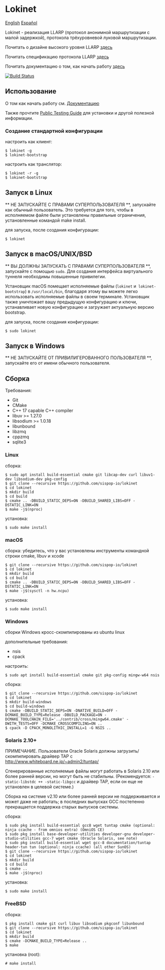 # Lokinet

[English](readme.md) [Español](readme_es.md)

Lokinet - реализация LLARP (протокол анонимной маршрутизации с малой задержкой), протокола трёхуровневой луковой маршрутизации.

Почитать о дизайне высокого уровня LLARP [здесь](docs/high-level.txt)

Почитать спецификацию протокола LLARP [здесь](docs/proto_v0.txt)

Почитать документацию о том, как начать работу [здесь](https://sispop-io.github.io/loki-docs/Lokinet/LokinetOverview/)

[![Build Status](https://drone.lokinet.dev/api/badges/sispop-io/lokinet/status.svg?ref=refs/heads/master)](https://drone.lokinet.dev/sispop-io/lokinet)

## Использование

О том как начать работу см. [Документацию](https://sispop-io.github.io/loki-docs/Lokinet/LokinetOverview/)

Также прочтите [Public Testing Guide](https://lokidocs.com/Lokinet/Guides/PublicTestingGuide/#1-lokinet-installation) для установки и другой полезной информации.

### Создание стандартной конфигурации

настроить как клиент:

    $ lokinet -g
    $ lokinet-bootstrap

настроить как транслятор:

    $ lokinet -r -g
    $ lokinet-bootstrap


## Запуск в Linux

** НЕ ЗАПУСКАЙТЕ С ПРАВАМИ СУПЕРПОЛЬЗОВАТЕЛЯ **, запускайте как обычный пользователь. Это требуется для того, чтобы в исполняемом файле были установлены правильные ограничения, установленные командой make install.

для запуска, после создания конфигурации:

    $ lokinet

## Запуск в macOS/UNIX/BSD

** ВЫ ДОЛЖНЫ ЗАПУСКАТЬ С ПРАВАМИ СУПЕРПОЛЬЗОВАТЕЛЯ **, запускайте с помощью `sudo`. Для создания интерфейса виртуального туннеля необходимы повышенные привилегии.

Установщик macOS помещает исполняемые файлы (`lokinet` и` lokinet-bootstrap`) в `/usr/local/bin`, благодаря этому вы можете легко использовать исполняемые файлы в своем терминале. Установщик также уничтожает вашу предыдущую конфигурацию и ключи, устанавливает новую конфигурацию и загружает актуальную версию bootstrap.

для запуска, после создания конфигурации:

    $ sudo lokinet

## Запуск в Windows

** НЕ ЗАПУСКАЙТЕ ОТ ПРИВИЛИГЕРОВАННОГО ПОЛЬЗОВАТЕЛЯ **, запускайте его от имени обычного пользователя.

## Сборка

Требования:

* Git
* CMake
* C++ 17 capable C++ compiler
* libuv >= 1.27.0
* libsodium >= 1.0.18
* libunbound
* libzmq
* cppzmq
* sqlite3

### Linux

сборка:

    $ sudo apt install build-essential cmake git libcap-dev curl libuv1-dev libsodium-dev pkg-config
    $ git clone --recursive https://github.com/sispop-io/lokinet
    $ cd lokinet
    $ mkdir build
    $ cd build
    $ cmake .. -DBUILD_STATIC_DEPS=ON -DBUILD_SHARED_LIBS=OFF -DSTATIC_LINK=ON
    $ make -j$(nproc)

установка:

    $ sudo make install

### macOS

сборка:
    убедитесь, что у вас установлены инструменты командной строки cmake, libuv и xcode

    $ git clone --recursive https://github.com/sispop-io/lokinet
    $ cd lokinet
    $ mkdir build
    $ cd build
    $ cmake .. -DBUILD_STATIC_DEPS=ON -DBUILD_SHARED_LIBS=OFF -DSTATIC_LINK=ON
    $ make -j$(sysctl -n hw.ncpu)

установка:

    $ sudo make install

### Windows

сборки Windows кросс-скомпилированы из ubuntu linux

дополнительные требования:

* nsis
* cpack

настроить:

    $ sudo apt install build-essential cmake git pkg-config mingw-w64 nsis

сборка:

    $ git clone --recursive https://github.com/sispop-io/lokinet
    $ cd lokinet
    $ mkdir build-windows
    $ cd build-windows
    $ cmake -DBUILD_STATIC_DEPS=ON -DNATIVE_BUILD=OFF -DCMAKE_BUILD_TYPE=Release -DBUILD_PACKAGE=ON -DCMAKE_TOOLCHAIN_FILE='../contrib/cross/mingw64.cmake' -DWITH_TESTS=OFF -DCMAKE_CROSSCOMPILING=ON ..
    $ cpack -D CPACK_MONOLITHIC_INSTALL=1 -G NSIS ..

### Solaris 2.10+

ПРИМЕЧАНИЕ. Пользователи Oracle Solaris должны загрузить/скомпилировать драйвер TAP с http://www.whiteboard.ne.jp/~admin2/tuntap/

Сгенерированные исполняемые файлы _могут_ работать в Solaris 2.10 или более ранней версии, но могут быть не стабильны. (Рекомендуется: `-static-libstdc ++ -static-libgcc` и драйвер TAP, если он еще не установлен в целевой системе.)

Сборка на системе v2.10 или более ранней версии не поддерживается и может даже не работать; в последних выпусках GCC постепенно прекращается поддержка старых выпусков системы.

сборка:

    $ sudo pkg install build-essential gcc8 wget tuntap cmake (optional: ninja ccache - from omnios extra) (OmniOS CE)
    $ sudo pkg install base-developer-utilities developer-gnu developer-studio-utilities gcc-7 wget cmake (Oracle Solaris, see note)
    $ sudo pkg install build-essential wget gcc-8 documentation/tuntap header-tun tun (optional: ninja ccache) (all other SunOS)
    $ git clone --recursive https://github.com/sispop-io/lokinet
    $ cd lokinet
    $ mkdir build
    $ cd build
    $ cmake ..
    $ make -j$(nproc)

установка:

    $ sudo make install

### FreeBSD

сборка:

    $ pkg install cmake git curl libuv libsodium pkgconf libunbound
    $ git clone --recursive https://github.com/sispop-io/lokinet
    $ cd lokinet
    $ mkdir build
    $ cmake -DCMAKE_BUILD_TYPE=Release ..
    $ make

установка (root):

    # make install
